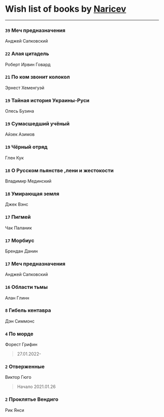 # Wish list of books by [Naricev](https://plus.google.com/u/0/107090515204537133928/)
---

### `39` Меч предназначения
Анджей Сапковский

### `22` Алая цитадель
Роберт Ирвин Говард

### `21` По ком звонит колокол
Эрнест Хеменгуэй

### `19` Тайная история Украины-Руси
Олесь Бузина

### `19` Сумасшедший учёный
Айзек Азимов

### `19` Чёрный отряд
Глен Кук

### `18` О Русском пьянстве ,лени и жестокости
Владимир Мединский

### `18` Умирающая земля
Джек Вэнс

### `17` Пигмей
Чак Паланик

### `17` Морбиус
Брендан Данин

### `17` Меч предназначения
Анджей Сапковский

### `16` Области тьмы
Алан Глинн

### `8` Гибель кентавра
Дэн Симмонс

### `4` По морде
Форест Грифин
> 27.01.2022-

### `2` Отверженные
Виктор Гюго
> Начало 2021.01.26

### `2` Проклятье Вендиго
Рик Янси

